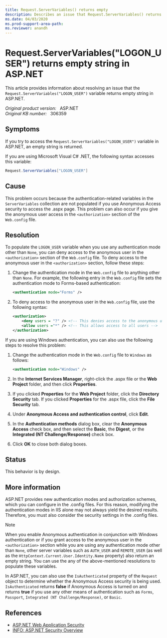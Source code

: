 ```yaml
---
title: Request.ServerVariables() returns empty
description: Describes an issue that Request.ServerVariables() returns empty string in ASP.NET. Provides a resolution.
ms.date: 04/03/2020
ms.prod-support-area-path:
ms.reviewer: anandh
---
```

# Request.ServerVariables("LOGON_USER") returns empty string in ASP.NET

This article provides information about resolving an issue that the `Request.ServerVariables("LOGON_USER")` variable returns empty string in ASP.NET.

_Original product version:_ &nbsp; ASP.NET  
_Original KB number:_ &nbsp; 306359

## Symptoms

If you try to access the `Request.ServerVariables("LOGON_USER")` variable in ASP.NET, an empty string is returned.

If you are using Microsoft Visual C# .NET, the following syntax accesses this variable:

```csharp
Request.ServerVariables["LOGON_USER"]
```

## Cause

This problem occurs because the authentication-related variables in the `ServerVariables` collection are not populated if you use Anonymous Access security to access the .aspx page. This problem can also occur if you give the anonymous user access in the `<authorization>` section of the `Web.config` file.

## Resolution

To populate the `LOGON_USER` variable when you use any authentication mode other than `None`, you can deny access to the anonymous user in the `<authorization>` section of the `Web.config` file. To deny access to the anonymous user in the `<authorization>` section, follow these steps:

1. Change the authentication mode in the `Web.config` file to anything other than `None`. For example, the following entry in the `Web.config` file sets the authentication mode to Forms-based authentication:

    ```xml
    <authentication mode="Forms" />
    ```

2. To deny access to the anonymous user in the `Web.config` file, use the following syntax:

    ```xml
    <authorization>
        <deny users = "?" /> <!-- This denies access to the anonymous user -->
        <allow users ="*" /> <!-- This allows access to all users -->
    </authorization>
    ```

If you are using Windows authentication, you can also use the following steps to resolve this problem:

1. Change the authentication mode in the `Web.config` file to `Windows` as follows:

    ```xml
    <authentication mode="Windows" />
    ```

2. In the **Internet Services Manager**, right-click the .aspx file or the **Web Project** folder, and then click **Properties**.
3. If you clicked **Properties** for the **Web Project** folder, click the **Directory Security** tab. If you clicked **Properties** for the .aspx file, click the **File Security** tab.
4. Under **Anonymous Access and authentication control**, click **Edit**.
5. In the **Authentication methods** dialog box, clear the **Anonymous Access** check box, and then select the **Basic**, the **Digest**, or the **Integrated (NT Challenge/Response)** check box.
6. Click **OK** to close both dialog boxes.

## Status

This behavior is by design.

## More information

ASP.NET provides new authentication modes and authorization schemes, which you can configure in the .config files. For this reason, modifying the authentication modes in IIS alone may not always yield the desired results. Therefore, you must also consider the security settings in the .config files.

> [!NOTE]
> When you enable Anonymous authentication in conjunction with Windows authentication or if you grant access to the anonymous user in the `<authorization>` section while you are using any authentication mode other than `None`, other server variables such as `AUTH_USER` and `REMOTE_USER` (as well as the `HttpContext.Current.User.Identity.Name` property) also return an empty string. You can use the any of the above-mentioned resolutions to populate these variables.

In ASP.NET, you can also use the `IsAuthenticated` property of the `Request` object to determine whether the Anonymous Access security is being used. `IsAuthenticated` returns **false** if Anonymous Access is turned on and returns **true** if you use any other means of authentication such as `Forms`, `Passport`, `Integrated (NT Challenge/Response)`, or `Basic`.

## References

- [ASP.NET Web Application Security](/previous-versions/330a99hc(v=vs.140))
- [INFO: ASP.NET Security Overview](https://support.microsoft.com/help/306590)
